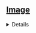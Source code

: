 ## <a href="https://github.com/Japaloc0/Quaestomation/blob/master/README.md">Image</a> <br>
<details>
<details><summary><b>Comparar imagem</b></summary>
  
####  NuGet
  > System.Drawing.Common
  
####  import
  > using System.Drawing;
  ><br>using System.Drawing.Imaging;
  
####  Code  
  > private static void comparatorImage(String urlImg1, String urlImg2)
  ><br>      {
  ><br>            string img1_ref, img2_ref;
  ><br>            Bitmap img1 = new Bitmap(urlImg1);
  ><br>            Bitmap img2 = new Bitmap(urlImg2);
  ><br>            var flag=true;
  ><br>
  ><br>
  ><br>            if (img1.Width == img2.Width && img1.Height == img2.Height)
  ><br>            {
  ><br>                for (int i = 0; i < img1.Width; i++)
  ><br>                {
  ><br>                    for (int j = 0; j < img1.Height; j++)
  ><br>                    {
  ><br>                        img1_ref = img1.GetPixel(i, j).ToString();
  ><br>                        img2_ref = img2.GetPixel(i, j).ToString();
  ><br>                        if (img1_ref != img2_ref)
  ><br>                        {                            
  ><br>                            flag = false;
  ><br>                            break;
  ><br>                        }
  ><br>                    }
  ><br>                }
  ><br>                Console.WriteLine(flag);
  ><br>            }
  ><br>            else
  ><br>            {                
  ><br>            }
  ><br>        }
  
</details>
</details>

